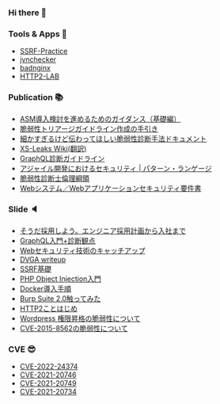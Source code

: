 ### Hi there 👋

### Tools & Apps :wrench:

* [SSRF-Practice](https://github.com/wild0ni0n/ssrf-practice)
* [jvnchecker](https://github.com/wild0ni0n/jvnchecker)
* [badnginx](https://github.com/wild0ni0n/badnginx)
* [HTTP2-LAB](https://github.com/SecureSkyTechnology/http2-lab)

### Publication :books:
* [ASM導入検討を進めるためのガイダンス（基礎編）](https://webapppentestguidelines.github.io/ASMGuidance/)
* [脆弱性トリアージガイドライン作成の手引き](https://webapppentestguidelines.github.io/TriageGuidelines/)
* [細かすぎるけど伝わってほしい脆弱性診断手法ドキュメント](https://webapppentestguidelines.github.io/newtechtestdoc/)
* [XS-Leaks Wiki(翻訳)](https://webapppentestguidelines.github.io/xs-leaks/)
* [GraphQL診断ガイドライン](https://github.com/WebAppPentestGuidelines/graphQLGuideLine)
* [アジャイル開発におけるセキュリティ | パターン・ランゲージ](https://github.com/OWASP/www-chapter-japan/blob/master/skillmap_project/Security%20in%20Agile%20Software%20Development.md)
* [脆弱性診断士倫理綱領](https://github.com/OWASP/www-chapter-japan/blob/master/skillmap_project/code_of_ethics.md)
* [Webシステム／Webアプリケーションセキュリティ要件書](https://github.com/OWASP/www-chapter-japan/tree/master/secreq)

### Slide :speaker:

* [そうだ採用しよう。エンジニア採用計画から入社まで](https://www.docswell.com/s/wild0ni0n/57R4MW-2024-12-11-161402)
* [GraphQL入門+診断観点](https://www.docswell.com/s/wild0ni0n/ZRX2LW-2023-05-08-115812)
* [Webセキュリティ技術のキャッチアップ](https://speakerdeck.com/sst/websekiyuriteiji-shu-falsekiyatutiatupu)
* [DVGA writeup](https://www.docswell.com/s/wild0ni0n/KW1WJG-2023-05-08-115736)
* [SSRF基礎](https://www.docswell.com/s/wild0ni0n/5DENY9-2023-05-08-115632)
* [PHP Object Injection入門](https://www.docswell.com/s/wild0ni0n/ZXYEM2-2023-05-08-115527)
* [Docker導入手順](https://www.docswell.com/s/wild0ni0n/ZP92VG-2023-05-08-114835)
* [Burp Suite 2.0触ってみた](https://www.docswell.com/s/wild0ni0n/KLL17Q-2023-05-08-114749)
* [HTTP2ことはじめ](https://speakerdeck.com/sst/http2kotohazime)
* [Wordpress 権限昇格の脆弱性について](https://www.docswell.com/s/wild0ni0n/598VEW-2023-05-08-114645)
* [CVE-2015-8562の脆弱性について](https://www.docswell.com/s/wild0ni0n/ZGX19L-2023-05-08-114224)

### CVE :sunglasses:

* [CVE-2022-24374](https://jvndb.jvn.jp/ja/contents/2022/JVNDB-2022-000014.html)
* [CVE-2021-20746](https://jvndb.jvn.jp/ja/contents/2021/JVNDB-2021-000056.html)
* [CVE-2021-20749](https://jvndb.jvn.jp/ja/contents/2021/JVNDB-2021-000055.html)
* [CVE-2021-20734](https://jvndb.jvn.jp/ja/contents/2021/JVNDB-2021-000047.html)


<!--
**wild0ni0n/wild0ni0n** is a ✨ _special_ ✨ repository because its `README.md` (this file) appears on your GitHub profile.

Here are some ideas to get you started:

- 🔭 I’m currently working on ...
- 🌱 I’m currently learning ...
- 👯 I’m looking to collaborate on ...
- 🤔 I’m looking for help with ...
- 💬 Ask me about ...
- 📫 How to reach me: ...
- 😄 Pronouns: ...
- ⚡ Fun fact: ...
-->

